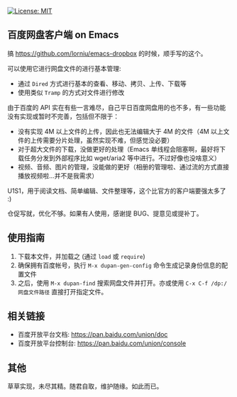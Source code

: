 [![License: MIT](https://img.shields.io/badge/License-MIT-blue.svg)](https://opensource.org/licenses/MIT)

## 百度网盘客户端 on Emacs

搞 https://github.com/lorniu/emacs-dropbox 的时候，顺手写的这个。

可以使用它进行网盘文件的进行基本管理:
- 通过 `Dired` 方式进行基本的查看、移动、拷贝、上传、下载等
- 使用类似 `Tramp` 的方式对文件进行修改

由于百度的 API 实在有些一言难尽，自己平日百度网盘用的也不多，有一些功能没有实现或暂时不完善，包括但不限于：
- 没有实现 4M 以上文件的上传，因此也无法编辑大于 4M 的文件（4M 以上文件的上传需要分片处理，虽然实现不难，但感觉没必要）
- 对于超大文件的下载，没做更好的处理（Emacs 单线程会阻塞啊，最好将下载任务分发到外部程序比如 wget/aria2 等中进行。不过好像也没啥意义）
- 视频、音频、图片的管理，没能做的更好（相册的管理啦、通过流的方式直接播放视频啦...并不是我需求）

U1S1，用于阅读文档、简单编辑、文件整理等，这个比官方的客户端要强太多了 :)

仓促写就，优化不够。如果有人使用，感谢提 BUG、提意见或提补丁。

## 使用指南

  1. 下载本文件，并加载之 (通过 `load` 或 `require`)
  2. 确保拥有百度帐号，执行 `M-x dupan-gen-config` 命令生成记录身份信息的配置文件
  3. 之后，使用 `M-x dupan-find` 搜索网盘文件并打开。亦或使用 `C-x C-f /dp:/网盘文件路径` 直接打开指定文件。

## 相关链接

- 百度开放平台文档: https://pan.baidu.com/union/doc
- 百度开放平台控制台: https://pan.baidu.com/union/console

## 其他

草草实现，未尽其精。随君自取，维护随缘。如此而已。
